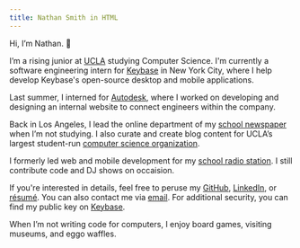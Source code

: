 ```yaml
---
title: Nathan Smith in HTML
---
```


Hi, I’m Nathan. 👋

I’m a rising junior at [UCLA](http://www.ucla.edu) studying Computer Science.
I'm currently a software engineering intern for [Keybase](https://keybase.io) in
New York City, where I help develop Keybase's open-source desktop and mobile
applications.

Last summer, I interned for [Autodesk](https://www.autodesk.com), where I worked
on developing and designing an internal website to connect engineers within the
company.

Back in Los Angeles, I lead the online department of my
[school newspaper](https://dailybruin.com) when I’m not studying. I also curate
and create blog content for UCLA’s largest student-run
[computer science organization](http://www.uclaacm.com).

I formerly led web and mobile development for my
[school radio station](https://uclaradio.com). I still contribute code and DJ
shows on occaision.

If you're interested in details, feel free to peruse my
[GitHub](https://github.com/nathunsmitty),
[LinkedIn](https://www.linkedin.com/in/nathanmatthewsmith/), or
[résumé](/resume.pdf). You can also contact me via
[email](mailto:nathan.smith@ucla.edu). For additional security, you can find my
public key on [Keybase](https://keybase.io/nathunsmitty).

When I’m not writing code for computers, I enjoy board games, visiting museums,
and eggo waffles.
